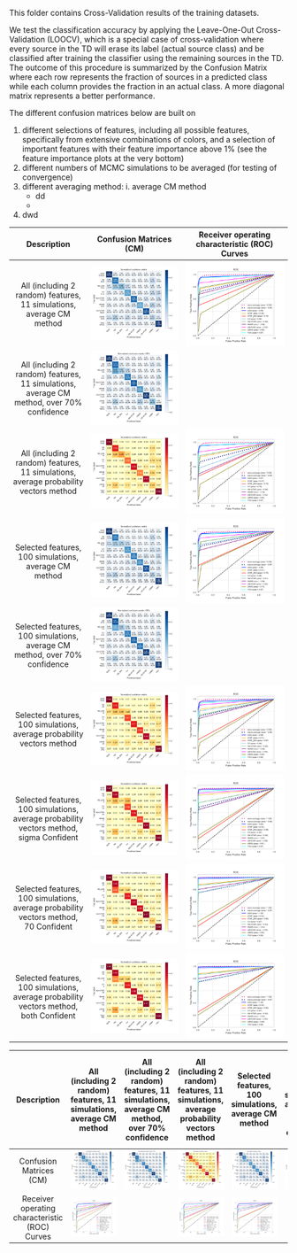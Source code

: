 This folder contains Cross-Validation results of the training datasets. 

We test the classification accuracy by applying the Leave-One-Out Cross-Validation (LOOCV), which is a special case of cross-validation where every source in the TD will erase its label (actual source class) and be classified after training the classifier using the remaining sources in the TD. The outcome of this procedure is summarized by the Confusion Matrix where each row represents the fraction of sources in a predicted class while each column provides the fraction in an actual class. A more diagonal matrix represents a better performance. 

The different confusion matrices below are built on 
1) different selections of features, including all possible features, specifically from extensive combinations of colors, and a selection of important features with their feature importance above 1% (see the feature importance plots at the very bottom)
2) different numbers of MCMC simulations to be averaged (for testing of convergence)
3) different averaging method: i. average CM method
   * dd
   * 
4) dwd  


Description   |      Confusion Matrices (CM)   | Receiver operating characteristic (ROC) Curves| 
:------------:|:-------------------------:|:-------------------------:|
All (including 2 random) features, 11 simulations, average CM method  |![](https://github.com/huiyang-astro/MUWCLASS-Reports/blob/main/Evaluations/L1O_allfeatures_11ave_CM.png)  |  ![](https://github.com/huiyang-astro/MUWCLASS-Reports/blob/main/Evaluations/L1O_allfeatures_11ave_ROC.png)
All (including 2 random) features, 11 simulations, average CM method, over 70% confidence  |![](https://github.com/huiyang-astro/MUWCLASS-Reports/blob/main/Evaluations/L1O_allfeatures_11ave_70CM.png)  |  ![]()
All (including 2 random) features, 11 simulations, average probability vectors method  |![](https://github.com/huiyang-astro/MUWCLASS-Reports/blob/main/Evaluations/L1O_allfeatures_11Probave_CM.png)  |  ![](https://github.com/huiyang-astro/MUWCLASS-Reports/blob/main/Evaluations/L1O_allfeatures_11Probave_ROC.png)
Selected features, 100 simulations, average CM method  |![](https://github.com/huiyang-astro/MUWCLASS-Reports/blob/main/Evaluations/L1O_selfeatures_100ave_CM.png)  |  ![](https://github.com/huiyang-astro/MUWCLASS-Reports/blob/main/Evaluations/L1O_selfeatures_100ave_ROC.png)
Selected features, 100 simulations, average CM method, over 70% confidence  |![](https://github.com/huiyang-astro/MUWCLASS-Reports/blob/main/Evaluations/L1O_selfeatures_100ave_70CM.png)  |  ![]()
Selected features, 100 simulations, average probability vectors method  |![](https://github.com/huiyang-astro/MUWCLASS-Reports/blob/main/Evaluations/L1O_selfeatures_100Probave_no_Conf_CM.png)  |  ![](https://github.com/huiyang-astro/MUWCLASS-Reports/blob/main/Evaluations/L1O_selfeatures_100Probave_no_Conf_ROC.png)
Selected features, 100 simulations, average probability vectors method, sigma Confident   |![](https://github.com/huiyang-astro/MUWCLASS-Reports/blob/main/Evaluations/L1O_selfeatures_100Probave_sigma_Conf_CM.png)  |  ![](https://github.com/huiyang-astro/MUWCLASS-Reports/blob/main/Evaluations/L1O_selfeatures_100Probave_sigma_Conf_ROC.png)
Selected features, 100 simulations, average probability vectors method, 70 Confident  |![](https://github.com/huiyang-astro/MUWCLASS-Reports/blob/main/Evaluations/L1O_selfeatures_100Probave_70_Conf_CM.png)  |  ![](https://github.com/huiyang-astro/MUWCLASS-Reports/blob/main/Evaluations/L1O_selfeatures_100Probave_70_Conf_ROC.png)
Selected features, 100 simulations, average probability vectors method, both Confident   |![](https://github.com/huiyang-astro/MUWCLASS-Reports/blob/main/Evaluations/L1O_selfeatures_100Probave_both_Conf_CM.png)  |  ![](https://github.com/huiyang-astro/MUWCLASS-Reports/blob/main/Evaluations/L1O_selfeatures_100Probave_both_Conf_ROC.png)



Description   |     All (including 2 random) features, 11 simulations, average CM method  | All (including 2 random) features, 11 simulations, average CM method, over 70% confidence | All (including 2 random) features, 11 simulations, average probability vectors method | Selected features, 100 simulations, average CM method  | Selected features, 100 simulations, average CM method, over 70% confidence  | Selected features, 100 simulations, average probability vectors method  |Selected features, 100 simulations, average probability vectors method, sigma Confident   | Selected features, 100 simulations, average probability vectors method, 70 Confident  |Selected features, 100 simulations, average probability vectors method, both Confident   |
:------------:|:-------------------------:|:-------------------------:|:-------------------------:|:-------------------------:|:-------------------------:|:-------------------------:|:-------------------------:|:-------------------------:|:-------------------------:|
Confusion Matrices (CM) | <img src="https://github.com/huiyang-astro/MUWCLASS-Reports/blob/main/Evaluations/L1O_allfeatures_11ave_CM.png" alt="drawing" style="width:200px;"/>  | ![drawing](https://github.com/huiyang-astro/MUWCLASS-Reports/blob/main/Evaluations/L1O_allfeatures_11ave_70CM.png) | ![](https://github.com/huiyang-astro/MUWCLASS-Reports/blob/main/Evaluations/L1O_allfeatures_11Probave_CM.png)  | ![](https://github.com/huiyang-astro/MUWCLASS-Reports/blob/main/Evaluations/L1O_selfeatures_100ave_CM.png)  | ![](https://github.com/huiyang-astro/MUWCLASS-Reports/blob/main/Evaluations/L1O_selfeatures_100ave_70CM.png)  |   ![](https://github.com/huiyang-astro/MUWCLASS-Reports/blob/main/Evaluations/L1O_selfeatures_100Probave_no_Conf_CM.png)  | ![](https://github.com/huiyang-astro/MUWCLASS-Reports/blob/main/Evaluations/L1O_selfeatures_100Probave_sigma_Conf_CM.png)  | ![](https://github.com/huiyang-astro/MUWCLASS-Reports/blob/main/Evaluations/L1O_selfeatures_100Probave_70_Conf_CM.png) | ![](https://github.com/huiyang-astro/MUWCLASS-Reports/blob/main/Evaluations/L1O_selfeatures_100Probave_both_Conf_CM.png)  
Receiver operating characteristic (ROC) Curves| ![](https://github.com/huiyang-astro/MUWCLASS-Reports/blob/main/Evaluations/L1O_allfeatures_11ave_ROC.png) | ![]()|  ![](https://github.com/huiyang-astro/MUWCLASS-Reports/blob/main/Evaluations/L1O_allfeatures_11Probave_ROC.png) | ![](https://github.com/huiyang-astro/MUWCLASS-Reports/blob/main/Evaluations/L1O_selfeatures_100ave_ROC.png) | ![]() | ![](https://github.com/huiyang-astro/MUWCLASS-Reports/blob/main/Evaluations/L1O_selfeatures_100Probave_no_Conf_ROC.png) | ![](https://github.com/huiyang-astro/MUWCLASS-Reports/blob/main/Evaluations/L1O_selfeatures_100Probave_sigma_Conf_ROC.png) | ![](https://github.com/huiyang-astro/MUWCLASS-Reports/blob/main/Evaluations/L1O_selfeatures_100Probave_70_Conf_ROC.png) |  ![](https://github.com/huiyang-astro/MUWCLASS-Reports/blob/main/Evaluations/L1O_selfeatures_100Probave_both_Conf_ROC.png)



 
 
 

